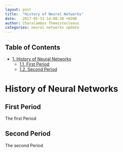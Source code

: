 ```yaml
---
layout: post
title:  "History of Neural Networks"
date:   2017-05-31 14:08:38 +0200
author: Charalambos Themistocleous
categories: neural networks update
---
```

<div id="table-of-contents">
<h2>Table of Contents</h2>
<div id="text-table-of-contents">
<ul>
<li><a href="#orgec800ec">1. History of Neural Networks</a>
<ul>
<li><a href="#org1eaef54">1.1. First Period</a></li>
<li><a href="#orgf6d8968">1.2. Second Period</a></li>
</ul>
</li>
</ul>
</div>
</div>

<a id="orgec800ec"></a>

# History of Neural Networks


<a id="org1eaef54"></a>

## First Period

The first Period


<a id="orgf6d8968"></a>

## Second Period

The second Period

